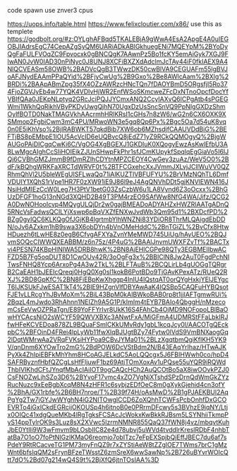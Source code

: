 code spawn use znver3 cpus 

https://uops.info/table.html
https://www.felixcloutier.com/x86/
use this as templete
https://godbolt.org/#z:OYLghAFBqd5TKALEBjA9gWwA4EsA2ApgE4A0uIEGOBJIAdrsEgC74CepAZgSyQM6UARiADkABlGkhuegENi7MQEYpM%2BYoDyQgFaFULFVOqZC9Fpvocxk0gBNCQgK7AAwnPz5Bo1fcKY5emAiGyk7XGJ9FlwAN0JvW0IAD30nPiNyc0J8UNJ8XCFiBXZXdAdclmJcTAy44iF0fkIAEX9A4NlQCVEASm58OWB%2BADVcQgB3TWwzDK50cwBlVA9CEGUAFm55lgBVJoAFJNydEAAmPPaQYid%2BFjyCwUg%2B9Gxo%2Be8AWlcAam%2BXlg%2BRDi%2BAApABmZpg35fX4OZzAWRzcHNcTQn7fDAOYBmD5ORgsfjI5Ro374FjoZGVJyEb4w77YQK4VDIvHjWR2EnfWSoSKmcweZFcDxNTnoOpcfDocYfVBIfQAa0JEKpNLptyq2GRcJciPQJJYCmxANQ2CcyIAXvQ6lCPgAtb4sPGEGWmi1WkhQqRikhVByPKDyUwgQjhN70UgxDzUsSncSnVQ9PpNIgGXDzShmOylfBOTD0NakTMAGVkhAAcrmhHRlKRsI1cGHs7n8zW6/wG2n6CX6OXK9XSMmop2FgbiCwm3mC4PU/MRwoWN3e5gq8Qp6Px%2Bgc5Oa7d54uK8vq0n0E5iKhVso%2BjlRABWKT57qkdBib7XW6ob6MZhsdjfCAAUVDdBiG%2BEFTjBS8pEMbpE1IOU5AcVcID6eUQBvcQ8jEdZ71yZ9RCkQQMOgyQ%2BjgWAUGoPAiDICgqCwKi6C/VgOG4XgBGEXJ1GKDIuK0XQogyEwzAsKwlEfbU3A8LwMgcAIghCcSIiHOIEikZJUnSHwpFkPhr1sfJCmKUpykfSpqlqEgGiaVo5I6IJQj6CVBhGMZJmmB9fDmRZlhCDYtnMPZCEOY4CwGey3zuAz/WeV5O0%2BdF/kBQhgWRKFaXRCTdWRVF0t%2BTFCGxehcXxJVmmJXLvjJCllWuVV0QZRhmQhVl2U5bleWEgUISFLwaQq71iAlKUZTlVBFUFYU%2BrVMzNQhTL6DmfVDUIY1XQhS1rVpe1HR7F0zXW91iE9J86l9eJ4AgQNVhDDt5gjKNVlEWN416JNsiHdMIEzCcW0Leg7H3PtV1betG03ZsCzbW6u1LA8Vynd6Z3oOcxx%2BhGUzDFGF1hoG13nNGd3XQHD2B49T3PM4rzEO9SAfWw8NfG4WA/Jifz/QCG2A0DwNOHooIcvp4MQygULQjDr2w0gajBMEADoADYAHZxHWZRlAATgADnQ5RNcVsFadwsQCILYjXswp6pBqVXZfENXwJvdWb3Qm95d1%2BXDcfPD%2BZg0gyIQC6KLKQgOfJGjKB4IgrtmbYlhWNZNi83YDiOR8ThrMLQAigdEbDDN/oJv6AZxkm1hB9swa3X6obDYn4bVnOMeHddC%2BnTGiZL%2BvCfx8HtwHDuezh6tLwHE8z0egB6CfvgAFXYaZvnYMeMWD745UiUg/hAyUEO%2BQJvmSOQcCIWWQXEABBM/z6n75z/4P4uG%2BAAlJnvmUWXFZvTf%2BACTxvi4PESN74KBpHINIWA5DRB8hwK%2BN8AjEHlCGPe98QTy3EGBMEIIbwACFZD5B7Fg5oqDUT8D1CwOUv42R/3oOgFg3x%2BBIClN8Jw2AuT0FgdPchNITwsFNHQ8Ycp6ArxoPg4A3w2TkL%2BLFTAuB%2BCQLirLb4gUOGgTQRgrB2CaEAH1bJEEIcQreqj0HgQ0Xg0sl1kokB6PotBDo9TjGAvKPexATz/RUeQ2RXJ%2BD8GpKfC%2BN8FiEBpKwXhggp4InIU4IQstqAT0orQYgHxkjYElJEYgcT6IJKSUkFJwESAT1kT4%2BIE9HZgnVlfDBYAwAaK4IQSBp5CAQFuHYBQsotFJE1vLLRcgYhJBvMoXm%2BiL43BpM0kAIBWkoBAB0rp8t1jjIAFTgmwRUi%2BqzL4mJwdo3RhAhnn1NEIZh9A5G1P/kImIm4tEYB7BAIo4QbggH/nMzecomCsEeVwOZPRaTgn/E89YoFFYrIvr8UkK16S4FAhCb4OjMD9NOFopoLBlBaOwHYCAcsNiO2sWCYF59QWVXBXc3ANwtFxA/MiGFmA4UDMRStFFaLbkIRJfwHFeKCVEDoa878ZL9BQuaFSmlCKkUMvRdy1gbL1kcqJcy0l/AACOTgQEckpbC%2BFOinD4FRei4lpLyWb11fwXlqBJUgtBZy74Fytw0lVdS9VmBNXaogGq2lDqtWMrwAa2VRqFVKsiHYPoa9CBvJYMa01%2BLzXgqtbmQgiKfIKH5YK9V/qnDnm6XYOwTro2mG%2BdPOW6DcVStBdm2N/B43EAqYrIhaz/HTwAJKPyXk4ZhIpiEBFkMhYhm8HCoAGJELkdC5AoLQQcgx5J6FBIHWwh0co/hpD4SAFRByznfHbfQZCgLsHfFljuwF1bz69AtjTOmXoxAv1uPQse55uYQR9iRQWdThbIVIKhdCFtJYnqfMbAcIAiIOT9ogCAQcHCh2AuQCOtBo5aX8iwOOvkPZJ0CsFNOZwLjhSZo3D6%2BYvoF17vmc4xZO7VgNjXTshdSPzDrnQdWmGkZYzRucNuzc9xEeBgbXcqM8N4zHFR1c6sybjzEDfOeC8m0gXykGjehid4cn3ofY%2BhA/GX1rbfe%2B6BH7nroe/T%2B39f74H/oAsMwD%2B1gPJAEKBUl2AqPgYg2Tw7jGYJwWYghN4iG2NITOwglCCD6ZoXQhhTCWFsPcbOnhfDxGCOEVRTo4iGxICkdEGRcijOKOUSp4h6itnoB0e0PRrmDFcwy5s3BVhzE9jqNY/Ltjx0OIQc41xdgQueMKb4lRgTgksFCSAcJcWokxKwBkkRJBsm5LSYNhiiTkmpPyS14ppTylrOK9s3Luz8sX2XVwc5lzrmNMNR855QaQ37fWN8j4vz/mbqvtKuhJbE0Ytlli9W3wFmvm9bLOsbIIC82e4d78ubvj5uWVd4tvddlrKreslRDbF4nhbTatBa7O1oO7foPtNIGzIKMaO6reomjo7obITzc7eFpEXSpjbQjEffJBEC7du6af7sPdeY9RtRCacveTG1PM73myFnQZ9r7xZYStiAeW8tZZglOE7TWms7brC1gMzWnt6bfsIqQM2sFrynBFzeTWsstZ6zmSreX6wwSawNp%2B726uBYvrWOIcQtt7dO%2Bd07g214wQ4S9t%2BjXfQ6jtnTOsIAA%3D